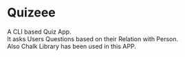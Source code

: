 # Quizeee
A CLI based Quiz App.  
It asks Users Questions based on their Relation with Person.  
Also Chalk Library has been used in this APP.  